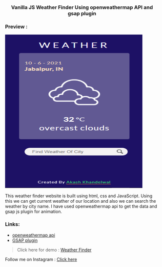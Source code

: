<div align="center">

<h3>Vanilla JS Weather Finder Using openweathermap API and gsap plugin </h3>

</div>

### Preview :

<img src="Weather.PNG" width='450' height='500'>

<p>This weather finder website is built using html, css and JavaScript. Using this we can get current weather of our location and also we can search the weather by city name. I have used openweathermap api to get the data and gsap js plugin for animation. </p>

### Links:
- [openweathermap api](https://openweathermap.org/api)
- [GSAP plugin](https://greensock.com/gsap/)

> Click here for demo : [Weather Finder](https://akashkhandelwal191.github.io/WeatherFinder/)


Follow me on Instagram : [Click here](https://www.instagram.com/)






















